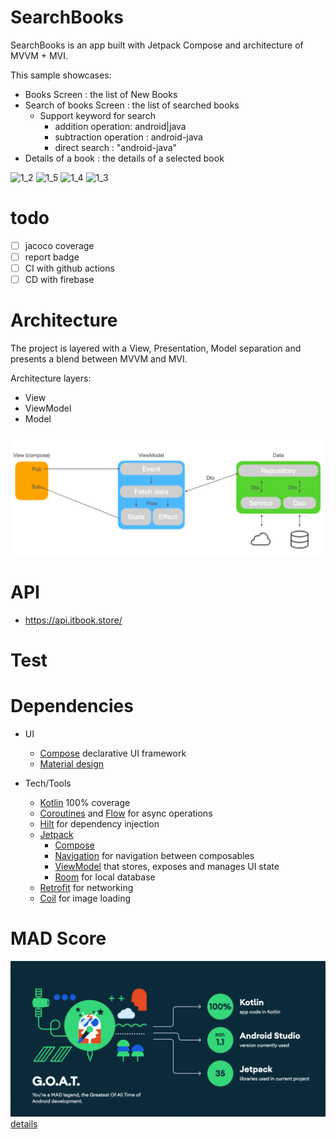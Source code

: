 # SearchBooks

SearchBooks is an app built with Jetpack Compose and architecture of MVVM + MVI.

This sample showcases:
- Books Screen : the list of New Books
- Search of books Screen : the list of searched books
  - Support keyword for search
    - addition operation: android|java
    - subtraction operation : android-java
    - direct search : "android-java"
- Details of a book : the details of a selected book 

![1_2](https://user-images.githubusercontent.com/12796737/153768587-80aa421b-844c-492d-a1f4-1c484850f66f.gif)
![1_5](https://user-images.githubusercontent.com/12796737/153768595-dddb555d-bdc7-43e0-843b-6ff533e8062c.gif)
![1_4](https://user-images.githubusercontent.com/12796737/153768593-ab1e56d0-4df1-4227-83e8-46c26151794b.gif)
![1_3](https://user-images.githubusercontent.com/12796737/153768592-e701bc2f-f691-4596-a1cb-26fb9e4cc7e6.gif)


# todo
- [ ] jacoco coverage
- [ ] report badge
- [ ] CI with github actions
- [ ] CD with firebase

# Architecture
The project is layered with a View, Presentation, Model separation and presents a blend between MVVM and MVI.

Architecture layers:
* View 
* ViewModel 
* Model

![](./app-architecture.png)

# API
- https://api.itbook.store/

# Test


# Dependencies

* UI
    * [Compose](https://developer.android.com/jetpack/compose) declarative UI framework
    * [Material design](https://material.io/design)

* Tech/Tools
    * [Kotlin](https://kotlinlang.org/) 100% coverage
    * [Coroutines](https://kotlinlang.org/docs/reference/coroutines-overview.html) and [Flow](https://developer.android.com/kotlin/flow) for async operations
    * [Hilt](https://developer.android.com/training/dependency-injection/hilt-android) for dependency injection
    * [Jetpack](https://developer.android.com/jetpack)
        * [Compose](https://developer.android.com/jetpack/compose)
        * [Navigation](https://developer.android.com/topic/libraries/architecture/navigation/) for navigation between composables
        * [ViewModel](https://developer.android.com/topic/libraries/architecture/viewmodel) that stores, exposes and manages UI state
        * [Room](https://developer.android.com/topic/libraries/architecture/room) for local database
    * [Retrofit](https://square.github.io/retrofit/) for networking
    * [Coil](https://github.com/coil-kt/coil) for image loading

# MAD Score

![](./madscore.png) 
[details](https://madscorecard.withgoogle.com/scorecards/396195600/)
